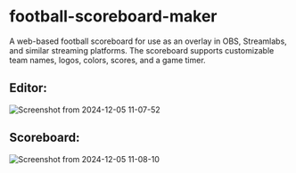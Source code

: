 # football-scoreboard-maker
A web-based football scoreboard for use as an overlay in OBS, Streamlabs, and similar streaming platforms. The scoreboard supports customizable team names, logos, colors, scores, and a game timer.


## Editor:
![Screenshot from 2024-12-05 11-07-52](https://github.com/user-attachments/assets/0edb335a-5e3a-4062-8cb1-95efcdc3e2ea)

## Scoreboard:
![Screenshot from 2024-12-05 11-08-10](https://github.com/user-attachments/assets/4e68235f-fa0e-4706-8937-31900e1af895)
